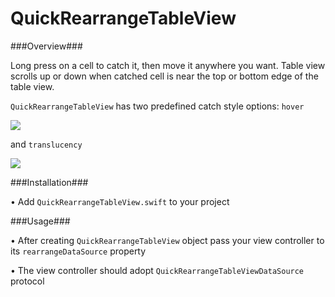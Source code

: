 # QuickRearrangeTableView

###Overview###

Long press on a cell to catch it, then move it anywhere you want. Table view scrolls up or down when catched cell is near the top or bottom edge of the table view.

```QuickRearrangeTableView``` has two predefined catch style options: ```hover```

![](https://raw.githubusercontent.com/okla/QuickRearrangeTableView/master/GIFs/Untitled.gif)

and ```translucency```

![](https://raw.githubusercontent.com/okla/QuickRearrangeTableView/master/GIFs/Untitled2-3.gif)

###Installation###

• Add ```QuickRearrangeTableView.swift``` to your project

###Usage###

• After creating ```QuickRearrangeTableView``` object pass your view controller to its ```rearrangeDataSource``` property

• The view controller should adopt ```QuickRearrangeTableViewDataSource``` protocol
